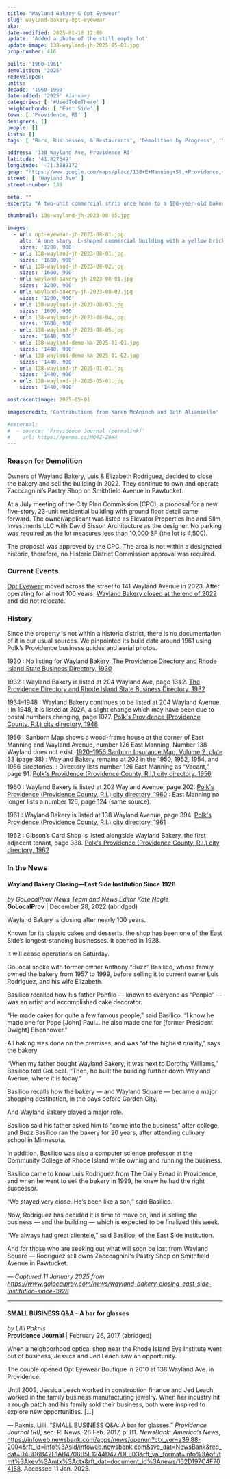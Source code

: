 ```yaml
---
title: "Wayland Bakery & Opt Eyewear"
slug: wayland-bakery-opt-eyewear
aka:
date-modified: 2025-01-10 12:00
update: 'Added a photo of the still empty lot'
update-image: 138-wayland-jh-2025-05-01.jpg
prop-number: 416

built: '1960–1961'
demolition: '2025'
redeveloped:
units:
decade: '1960-1969'
date-added: '2025' #January
categories: [ '#UsedToBeThere' ]
neighborhoods: [ 'East Side' ]
town: [ 'Providence, RI' ]
designers: []
people: []
lists: []
tags: [ 'Bars, Businesses, & Restaurants', 'Demolition by Progress', 'Yellow brick' ]

address: '138 Wayland Ave, Providence RI'
latitude: '41.827649'
longitude: '-71.3889172'
gmap: "https://www.google.com/maps/place/138+E+Manning+St,+Providence,+RI+02906/@41.827649,-71.3889172,80m/data=!3m1!1e3!4m6!3m5!1s0x89e4452e7c392885:0x3c98667a5b2e1660!8m2!3d41.8275449!4d-71.3888265!16s%2Fg%2F11c5mczcgl?entry=ttu&g_ep=EgoyMDI1MDEwOC4wIKXMDSoASAFQAw%3D%3D"
street: [ 'Wayland Ave' ]
street-number: 138

meta: ""
excerpt: "A two-unit commercial strip once home to a 100-year-old bakery business is razed in Wayland Square"

thumbnail: 138-wayland-jh-2023-08-05.jpg

images:
  - url: opt-eyewear-jh-2023-08-01.jpg
    alt: 'A one story, L-shaped commercial building with a yellow brick builing on the short L end and a white painted brick building on the long end. The Opt Eyewear commercial storefront features large plate-glass windows and occupies two units of this four unit structure.'
    sizes: '1200, 900'
  - url: 138-wayland-jh-2023-08-01.jpg
    sizes: '1600, 900'
  - url: 138-wayland-jh-2023-08-02.jpg
    sizes: '1600, 900'
  - url: wayland-bakery-jh-2023-08-01.jpg
    sizes: '1200, 900'
  - url: wayland-bakery-jh-2023-08-02.jpg
    sizes: '1200, 900'
  - url: 138-wayland-jh-2023-08-03.jpg
    sizes: '1600, 900'
  - url: 138-wayland-jh-2023-08-04.jpg
    sizes: '1600, 900'
  - url: 138-wayland-jh-2023-08-05.jpg
    sizes: '1440, 900'
  - url: 138-wayland-demo-ka-2025-01-01.jpg
    sizes: '1440, 900'
  - url: 138-wayland-demo-ka-2025-01-02.jpg
    sizes: '1440, 900'
  - url: 138-wayland-jh-2025-01-01.jpg
    sizes: '1440, 900'
  - url: 138-wayland-jh-2025-05-01.jpg
    sizes: '1440, 900'

mostrecentimage: 2025-05-01

imagescredit: 'Contributions from Karen McAninch and Beth Alianiello'

#external:
#  - source: 'Providence Journal (permalink)'
#    url: https://perma.cc/MQ4Z-Z9K4
---
```


### Reason for Demolition

Owners of Wayland Bakery, Luis & Elizabeth Rodriguez, decided to close the bakery and sell the building in 2022. They continue to own and operate Zacccagnini’s Pastry Shop on Smithfield Avenue in Pawtucket.

At a July meeting of the City Plan Commission (<span class="abbr">CPC</span>), a proposal for a new five-story, 23-unit residential building with ground floor detail came forward. The owner/applicant was listed as Elevator Properties Inc and Slim Investments LLC with David Sisson Architecture as the designer. No parking was required as the lot measures less than 10,000 SF (the lot is 4,500).

The proposal was approved by the CPC. The area is not within a designated historic, therefore, no Historic District Commission approval was required.


### Current Events

[Opt Eyewear](https://www.opteyewear.com/) moved across the street to 141 Wayland Avenue in 2023. After operating for almost 100 years, [Wayland Bakery closed at the end of 2022](https://x.com/KaylaFishTV/status/1608150101800718338) and did not relocate.


### History

Since the property is not within a historic district, there is no documentation of it in our usual sources. We pinpointed its build date around 1961 using Polk’s Providence business guides and aerial photos.

1930
: No listing for Wayland Bakery. [The Providence Directory and Rhode Island State Business Directory, 1930](https://archive.org/details/providencedirectunse/page/1404/mode/2up?q=bakers)

1932
: Wayland Bakery is listed at 204 Wayland Ave, page 1342. [The Providence Directory and Rhode Island State Business Directory, 1932](https://archive.org/details/providencedirectunse_0/page/1342/mode/2up?q=%22wayland+bakery%22)

1934–1948
: Wayland Bakery continues to be listed at 204 Wayland Avenue.
: In 1948, it is listed at 202A, a slight change which may have been due to postal numbers changing, page 1077. [Polk's Providence (Providence County, R.I.) city directory, 1948](https://archive.org/details/polksprovidencep1948unse/page/1076/mode/2up?q=%22wayland+bakery%22)

1956
: Sanborn Map shows a wood-frame house at the corner of East Manning and Wayland Avenue, number 126 East Manning. Number 138 Wayland does not exist. [1920–1956 Sanborn Insurance Map, Volume 2, plate 33](http://hdl.loc.gov/loc.gmd/g3774pm.g3774pm_g08099195602) (page 38)
: Wayland Bakery remains at 202 in the 1950, 1952, 1954, and 1956 directories.
: Directory lists number 126 East Manning as “Vacant,” page 91. [Polk's Providence (Providence County, R.I.) city directory, 1956](https://archive.org/details/polksprovidencepunse_1/page/91/mode/2up?q=%22East+Manning%22)

1960
: Wayland Bakery is listed at 202 Wayland Avenue, page 202. [Polk's Providence (Providence County, R.I.) city directory, 1960](https://archive.org/details/polksprovidencep1960unse/page/124/mode/2up?q=%22wayland+square+baker%22)
: East Manning no longer lists a number 126, page 124 (same source).

1961
: Wayland Bakery is listed at 138 Wayland Avenue, page 394. [Polk's Providence (Providence County, R.I.) city directory, 1961](https://archive.org/details/polksprovidencep1961unse/page/394/mode/2up?q=%22East+Manning%22)

1962
: Gibson’s Card Shop is listed alongside Wayland Bakery, the first adjacent tenant, page 338. [Polk's Providence (Providence County, R.I.) city directory, 1962](https://archive.org/details/polksprovidencepunse_2/page/338/mode/2up?q=%22east+manning%22)


### In the News

#### Wayland Bakery Closing—East Side Institution Since 1928

_by GoLocalProv News Team and News Editor Kate Nagle_  
**GoLocalProv** | December 28, 2022 (abridged)

Wayland Bakery is closing after nearly 100 years.

Known for its classic cakes and desserts, the shop has been one of the East Side’s longest-standing businesses. It opened in 1928.

It will cease operations on Saturday.

GoLocal spoke with former owner Anthony “Buzz” Basilico, whose family owned the bakery from 1957 to 1999, before selling it to current owner Luis Rodriguez, and his wife Elizabeth.

Basilico recalled how his father Ponfilo — known to everyone as “Ponpie” — was an artist and accomplished cake decorator.

“He made cakes for quite a few famous people,” said Basilico. “I know he made one for Pope [John] Paul… he also made one for [former President Dwight] Eisenhower.”

All baking was done on the premises, and was “of the highest quality,” says the bakery.

“When my father bought Wayland Bakery, it was next to Dorothy Williams,” Basilico told GoLocal. “Then, he built the building further down Wayland Avenue, where it is today.”

Basilico recalls how the bakery — and Wayland Square — became a major shopping destination, in the days before Garden City.

And Wayland Bakery played a major role.

Basilico said his father asked him to “come into the business” after college, and Buzz Basilico ran the bakery for 20 years, after attending culinary school in Minnesota.

In addition, Basilico was also a computer science professor at the Community College of Rhode Island while owning and running the business.

Basilico came to know Luis Rodriguez from The Daily Bread in Providence, and when he went to sell the bakery in 1999, he knew he had the right successor.

“We stayed very close. He’s been like a son,” said Basilico.

Now, Rodriguez has decided it is time to move on, and is selling the business — and the building — which is expected to be finalized this week.

“We always had great clientele,” said Basilico, of the East Side institution.

And for those who are seeking out what will soon be lost from Wayland Square — Rodriguez still owns Zacccagnini's Pastry Shop on Smithfield Avenue in Pawtucket.

— _Captured 11 January 2025 from https://www.golocalprov.com/news/wayland-bakery-closing-east-side-institution-since-1928_

***

#### SMALL BUSINESS Q&A - A bar for glasses

_by Lilli Paknis_  
**Providence Journal** | February 26, 2017 (abridged)

When a neighborhood optical shop near the Rhode Island Eye Institute went out of business, Jessica and Jed Leach saw an opportunity.

The couple opened Opt Eyewear Boutique in 2010 at 138 Wayland Ave. in Providence.

Until 2009, Jessica Leach worked in construction finance and Jed Leach worked in the family business manufacturing jewelry. When her industry hit a rough patch and his family sold their business, both were inspired to explore new opportunities. […]

— Paknis, Lilli. “SMALL BUSINESS Q&A: A bar for glasses.” <em>Providence Journal (RI)</em>, sec. RI News, 26 Feb. 2017, p. B1. <em>NewsBank: America’s News</em>, https://infoweb.newsbank.com/apps/news/openurl?ctx_ver=z39.88-2004&rft_id=info%3Asid/infoweb.newsbank.com&svc_dat=NewsBank&req_dat=D4BD6B42F1AB4706B5E1244D477DEE03&rft_val_format=info%3Aofi/fmt%3Akev%3Amtx%3Actx&rft_dat=document_id%3Anews/162D197C4F704158. Accessed 11 Jan. 2025. 